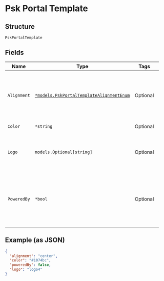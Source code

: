 
# Psk Portal Template

## Structure

`PskPortalTemplate`

## Fields

| Name | Type | Tags | Description |
|  --- | --- | --- | --- |
| `Alignment` | [`*models.PskPortalTemplateAlignmentEnum`](../../doc/models/psk-portal-template-alignment-enum.md) | Optional | defines alignment on portal. enum: `center`, `left`, `right`<br>**Default**: `"center"` |
| `Color` | `*string` | Optional | **Default**: `"#1074bc"` |
| `Logo` | `models.Optional[string]` | Optional | custom logo.  default null, uses Juniper Mist Logo |
| `PoweredBy` | `*bool` | Optional | whether to hide "Powered by Juniper Mist" and email footers<br>**Default**: `false` |

## Example (as JSON)

```json
{
  "alignment": "center",
  "color": "#1074bc",
  "poweredBy": false,
  "logo": "logo4"
}
```

